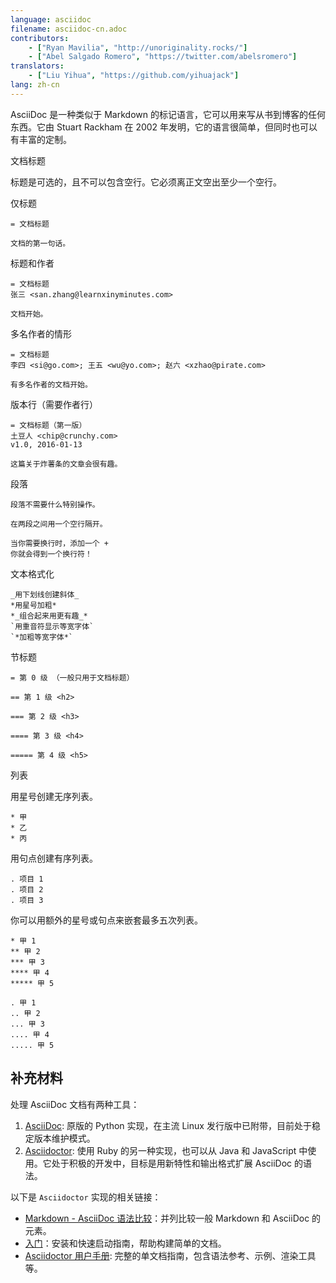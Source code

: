 ```yaml
---
language: asciidoc
filename: asciidoc-cn.adoc
contributors:
    - ["Ryan Mavilia", "http://unoriginality.rocks/"]
    - ["Abel Salgado Romero", "https://twitter.com/abelsromero"]
translators:
    - ["Liu Yihua", "https://github.com/yihuajack"]
lang: zh-cn
---
```


AsciiDoc 是一种类似于 Markdown 的标记语言，它可以用来写从书到博客的任何东西。它由 Stuart Rackham 在 2002 年发明，它的语言很简单，但同时也可以有丰富的定制。

文档标题

标题是可选的，且不可以包含空行。它必须离正文空出至少一个空行。

仅标题

```
= 文档标题

文档的第一句话。
```

标题和作者

```
= 文档标题
张三 <san.zhang@learnxinyminutes.com>

文档开始。
```

多名作者的情形

```
= 文档标题
李四 <si@go.com>; 王五 <wu@yo.com>; 赵六 <xzhao@pirate.com>

有多名作者的文档开始。
```

版本行（需要作者行）

```
= 文档标题（第一版）
土豆人 <chip@crunchy.com>
v1.0, 2016-01-13

这篇关于炸薯条的文章会很有趣。
```

段落

```
段落不需要什么特别操作。

在两段之间用一个空行隔开。

当你需要换行时，添加一个 +
你就会得到一个换行符！
```

文本格式化

```
_用下划线创建斜体_
*用星号加粗*
*_组合起来用更有趣_*
`用重音符显示等宽字体`
`*加粗等宽字体*`
```

节标题

```
= 第 0 级 （一般只用于文档标题）

== 第 1 级 <h2>

=== 第 2 级 <h3>

==== 第 3 级 <h4>

===== 第 4 级 <h5>
```

列表

用星号创建无序列表。

```
* 甲
* 乙
* 丙
```

用句点创建有序列表。

```
. 项目 1
. 项目 2
. 项目 3
```

你可以用额外的星号或句点来嵌套最多五次列表。

```
* 甲 1
** 甲 2
*** 甲 3
**** 甲 4
***** 甲 5

. 甲 1
.. 甲 2
... 甲 3
.... 甲 4
..... 甲 5
```

## 补充材料

处理 AsciiDoc 文档有两种工具：

1. [AsciiDoc](http://asciidoc.org/): 原版的 Python 实现，在主流 Linux 发行版中已附带，目前处于稳定版本维护模式。
2. [Asciidoctor](http://asciidoctor.org/): 使用 Ruby 的另一种实现，也可以从 Java 和 JavaScript 中使用。它处于积极的开发中，目标是用新特性和输出格式扩展 AsciiDoc 的语法。

以下是 `Asciidoctor` 实现的相关链接：

* [Markdown - AsciiDoc 语法比较](http://asciidoctor.org/docs/user-manual/#comparison-by-example)：并列比较一般 Markdown 和 AsciiDoc 的元素。
* [入门](http://asciidoctor.org/docs/#get-started-with-asciidoctor)：安装和快速启动指南，帮助构建简单的文档。
* [Asciidoctor 用户手册](http://asciidoctor.org/docs/user-manual/): 完整的单文档指南，包含语法参考、示例、渲染工具等。
